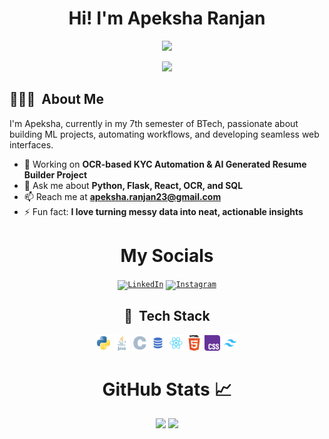<h1 align="center">Hi! I'm Apeksha Ranjan </h1>
<p align="center">
  <img height="100" src="https://raw.githubusercontent.com/ApekshaRanjan1/ApekshaRanjan1/main/images/I Love You Flower GIF.gif" />
</p>

<p align="center">
  <img height="auto" src="https://media.giphy.com/media/8QbwUh40Hl96yMgvOx/giphy.gif" />
</p>

<h2> 👩🏻‍💻 &nbsp;About Me</h2>
<p>I'm Apeksha, currently in my 7th semester of BTech, passionate about building ML projects, automating workflows, and developing seamless web interfaces.</p>

- 🔭 Working on **OCR-based KYC Automation & AI Generated Resume Builder Project**  
- 💬 Ask me about **Python, Flask, React, OCR, and SQL**  
- 📫 Reach me at **apeksha.ranjan23@gmail.com**  
- ⚡ Fun fact: **I love turning messy data into neat, actionable insights**  
 

<h1 align="center">My Socials</h1>
<p align="center">
  <code><a href="https://www.linkedin.com/in/apeksharanjan23/" target="_blank"><img height="25" src="https://raw.githubusercontent.com/rahuldkjain/github-profile-readme-generator/master/src/images/icons/Social/linked-in-alt.svg" alt="LinkedIn"></a></code>
  <code><a href="https://www.instagram.com/apeksharanjan" target="_blank"><img height="25" src="https://upload.wikimedia.org/wikipedia/commons/thumb/a/a5/Instagram_icon.png/2048px-Instagram_icon.png" alt="Instagram"></a></code>
</p>

<h2 align="center">🚀 &nbsp;Tech Stack</h2>
<p align="center">
  <code><img height="25" alt="python" src="https://raw.githubusercontent.com/github/explore/80688e429a7d4ef2fca1e82350fe8e3517d3494d/topics/python/python.png"></code>
  <code><img height="25" alt="java" src="https://raw.githubusercontent.com/github/explore/80688e429a7d4ef2fca1e82350fe8e3517d3494d/topics/java/java.png"></code>
  <code><img height="25" alt="c" src="https://raw.githubusercontent.com/github/explore/80688e429a7d4ef2fca1e82350fe8e3517d3494d/topics/c/c.png"></code>
  <code><img height="25" alt="sql" src="https://raw.githubusercontent.com/github/explore/80688e429a7d4ef2fca1e82350fe8e3517d3494d/topics/sql/sql.png"></code>
  <code><img height="25" alt="react" src="https://raw.githubusercontent.com/github/explore/80688e429a7d4ef2fca1e82350fe8e3517d3494d/topics/react/react.png"></code>
  <code><img height="25" alt="html" src="https://raw.githubusercontent.com/github/explore/80688e429a7d4ef2fca1e82350fe8e3517d3494d/topics/html/html.png"></code>
  <code><img height="25" alt="css" src="https://raw.githubusercontent.com/github/explore/80688e429a7d4ef2fca1e82350fe8e3517d3494d/topics/css/css.png"></code>
  <code><img height="25" alt="tailwind" src="https://raw.githubusercontent.com/github/explore/80688e429a7d4ef2fca1e82350fe8e3517d3494d/topics/tailwind/tailwind.png"></code>
</p>

<h1 align="center">GitHub Stats 📈</h1>
<p align="center">
  <img width="600" src="https://github-readme-stats.vercel.app/api?username=ApekshaRanjan1&show_icons=true&theme=neon&rank_icon=github" />
  <img width="350" src="https://github-readme-stats.vercel.app/api/top-langs/?username=ApekshaRanjan1&layout=compact&theme=neon" />
</p>

